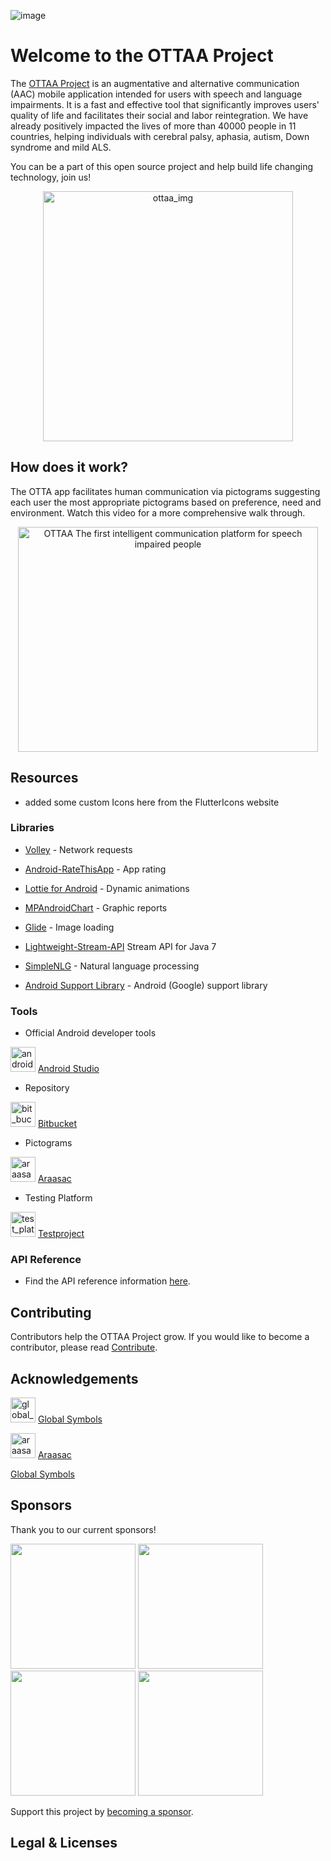 ![image](https://ottaaproject.com/img/ottaa-project.svg)

# Welcome to the OTTAA Project #

The [OTTAA Project](https://www.ottaaproject.com/) is an augmentative and alternative communication (AAC) mobile application intended for users with speech and language impairments. It is a fast and effective tool that significantly improves users' quality of life and facilitates their social and labor reintegration. We have already positively impacted the lives of more than 40000 people in 11 countries, helping individuals with cerebral palsy, aphasia, autism, Down syndrome and mild ALS.

You can be a part of this open source project and help build life changing technology, join us!
<p align="center">
<img src="https://github.com/VicColombo/ottaa_project_flutter/blob/master/public/images/ottaa_project/ARG_VENTURE_OTTAA%20(1%20of%201)-36.jpg" alt="ottaa_img" width="400"/>
</p>

## How does it work?

The OTTA app facilitates human communication via pictograms suggesting each user the most appropriate pictograms based on preference, need and environment. Watch this video for a more comprehensive walk through. 

<p align="center">
<a href="https://www.youtube.com/watch?v=nQZRzBOWD-c"><img src="https://img.youtube.com/vi/nQZRzBOWD-c.jpg" alt="OTTAA The first intelligent communication platform for speech impaired people" width="480" height="360"></a>
</p>

## Resources

* added some custom Icons here from the FlutterIcons website

### Libraries

  * [Volley](https://github.com/google/volley) - Network requests

  * [Android-RateThisApp](https://github.com/kobakei/Android-RateThisApp) - App rating

  * [Lottie for Android](https://github.com/airbnb/lottie-android) - Dynamic animations

  * [MPAndroidChart](https://github.com/PhilJay/MPAndroidChart) - Graphic reports

  * [Glide](https://github.com/bumptech/glide) - Image loading

  * [Lightweight-Stream-API](https://github.com/aNNiMON/Lightweight-Stream-API) Stream API for Java 7

  * [SimpleNLG](https://github.com/simplenlg/simplenlg) - Natural language processing

  * [Android Support Library](https://developer.android.com) - Android (Google) support library


### Tools

* Official Android developer tools

<img src="https://github.com/VicColombo/ottaa_project_flutter/blob/master/public/images/tools_libraries/android_studio" alt="android_dev" width="40" height="40"/> [Android Studio](https://developer.android.com/studio)

* Repository

<img src="https://github.com/VicColombo/ottaa_project_flutter/blob/master/public/images/tools_libraries/bit_bucket.png" alt="bit_bucket" width="40" height="40"/> [Bitbucket](https://bitbucket.org)

* Pictograms

<img src="https://github.com/VicColombo/ottaa_project_flutter/blob/master/public/images/tools_libraries/araasac.png" alt="araasac" width="40" height="40"/> [Araasac](http://arasaac.org/)

* Testing Platform

<img src="https://github.com/VicColombo/ottaa_project_flutter/blob/master/public/images/tools_libraries/test_project.png" alt="test_platform" width="40" height="40"/> [Testproject](http://testproject.io)


### API Reference
 * Find the API reference information [here](https://ottaaproject.com/javadoc).

## Contributing

Contributors help the OTTAA Project grow. If you would like to become a contributor, please read [Contribute](CONTRIBUTING.md).


## Acknowledgements

 <img src="https://github.com/VicColombo/ottaa_project_flutter/blob/master/public/images/global_symbols.png" alt="global_symbols" width="40" height="40"/> [Global Symbols](https://globalsymbols.com/)

<img src="https://github.com/VicColombo/ottaa_project_flutter/blob/master/public/images/tools_libraries/araasac.png" alt="araasac" width="40" height="40"/> [Araasac](http://arasaac.org/)</a>



[Global Symbols]()

## Sponsors

Thank you to our current sponsors!

<p float="left">
 <a href="https://www.unicef.org/"><img src="https://github.com/VicColombo/ottaa_project_flutter/blob/master/public/images/sponsors/UNICEF_logo_2016.png" width="200"></a>
 <a href="https://startupchile.org/en/"><img src="https://github.com/VicColombo/ottaa_project_flutter/blob/master/public/images/sponsors/startup_chile.jpg" width="200"></a>
 <a href="https://www.expo2020dubai.com/en"><img src="https://github.com/VicColombo/ottaa_project_flutter/blob/master/public/images/sponsors/EXPO_2020_Dubai_logo.png" width="200" width="200"></a>
 <a href="https://katapult.vc/startups/accelerators/"><img src="https://github.com/VicColombo/ottaa_project_flutter/blob/master/public/images/sponsors/katapult_accelerator.png" width="200"></a>

</p>

Support this project by [becoming a sponsor](https://www.ottaaproject.com/support-ottaa-project.php).

## Legal & Licenses






